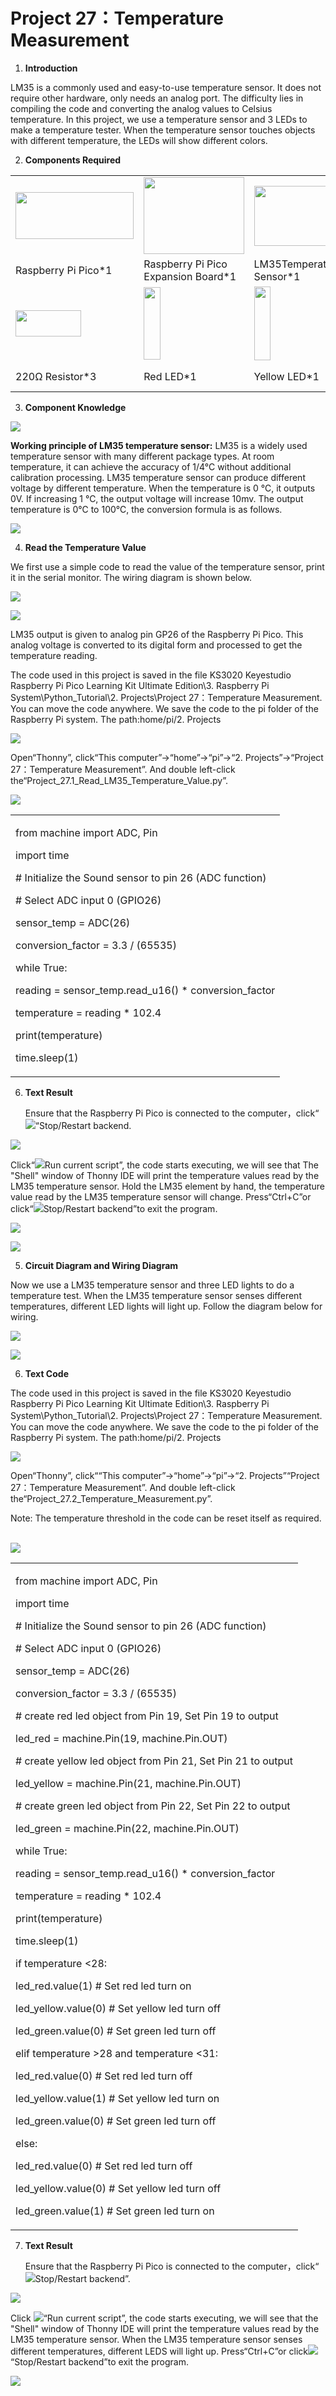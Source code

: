 # Project 27：Temperature Measurement

1.  **Introduction**

LM35 is a commonly used and easy-to-use temperature sensor. It does not
require other hardware, only needs an analog port. The difficulty lies
in compiling the code and converting the analog values to Celsius
temperature. In this project, we use a temperature sensor and 3 LEDs to
make a temperature tester. When the temperature sensor touches objects
with different temperature, the LEDs will show different colors.

2.  **Components Required**

<table>
<tbody>
<tr class="odd">
<td><img src="https://raw.githubusercontent.com/keyestudio/KS3020-KS3020F-Keyestudio-Raspberry-Pi-Pico-Ultimate-Starter-Kit-Raspberry-Pi/master/media/74a834bb65d3f86d643648f2fa26430f.jpeg" style="width:1.97153in;height:0.78542in" /></td>
<td><img src="https://raw.githubusercontent.com/keyestudio/KS3020-KS3020F-Keyestudio-Raspberry-Pi-Pico-Ultimate-Starter-Kit-Raspberry-Pi/master/media/bbed91c0b45fcafc7e7163bfeabf68f9.png" style="width:1.66944in;height:1.28472in" /></td>
<td><img src="https://raw.githubusercontent.com/keyestudio/KS3020-KS3020F-Keyestudio-Raspberry-Pi-Pico-Ultimate-Starter-Kit-Raspberry-Pi/master/media/0fded1cfe95575d0fa4aa03839d8e30d.png" style="width:1.35556in;height:1.00139in" /></td>
<td><img src="https://raw.githubusercontent.com/keyestudio/KS3020-KS3020F-Keyestudio-Raspberry-Pi-Pico-Ultimate-Starter-Kit-Raspberry-Pi/master/media/7dcbd02995be3c142b2f97df7f7c03ce.png" style="width:0.99028in;height:0.52986in" /></td>
<td></td>
<td></td>
<td></td>
</tr>
<tr class="even">
<td>Raspberry Pi Pico*1</td>
<td>Raspberry Pi Pico Expansion Board*1</td>
<td>LM35Temperature Sensor*1</td>
<td>USB Cable*1</td>
<td></td>
<td></td>
<td></td>
</tr>
<tr class="odd">
<td><img src="https://raw.githubusercontent.com/keyestudio/KS3020-KS3020F-Keyestudio-Raspberry-Pi-Pico-Ultimate-Starter-Kit-Raspberry-Pi/master/media/098a2730d0b0a2a4b2079e0fc87fd38b.png" style="width:1.09792in;height:0.44097in" /></td>
<td><img src="https://raw.githubusercontent.com/keyestudio/KS3020-KS3020F-Keyestudio-Raspberry-Pi-Pico-Ultimate-Starter-Kit-Raspberry-Pi/master/media/afa6edd3ff90b027a6f43995a6fb15a2.png" style="width:0.28333in;height:1.20972in" /></td>
<td><img src="https://raw.githubusercontent.com/keyestudio/KS3020-KS3020F-Keyestudio-Raspberry-Pi-Pico-Ultimate-Starter-Kit-Raspberry-Pi/master/media/0c1b0f91b4e56bcbc235d06b48809ac9.png" style="width:0.27986in;height:1.22222in" /></td>
<td><img src="https://raw.githubusercontent.com/keyestudio/KS3020-KS3020F-Keyestudio-Raspberry-Pi-Pico-Ultimate-Starter-Kit-Raspberry-Pi/master/media/6c688493b558ed5f3e90e7dab38cbd93.png" style="width:0.26736in;height:1.16389in" /></td>
<td><img src="https://raw.githubusercontent.com/keyestudio/KS3020-KS3020F-Keyestudio-Raspberry-Pi-Pico-Ultimate-Starter-Kit-Raspberry-Pi/master/media/2f77153d70a7cea1d49a75550e38eacf.png" style="width:1.31042in;height:1.11806in" /></td>
<td><img src="https://raw.githubusercontent.com/keyestudio/KS3020-KS3020F-Keyestudio-Raspberry-Pi-Pico-Ultimate-Starter-Kit-Raspberry-Pi/master/media/e65c16153d0ca27891c8c08092d96d5a.png" style="width:0.47292in;height:1.15833in" /></td>
<td><img src="https://raw.githubusercontent.com/keyestudio/KS3020-KS3020F-Keyestudio-Raspberry-Pi-Pico-Ultimate-Starter-Kit-Raspberry-Pi/master/media/e9a8d050105397bb183512fb4ffdd2f6.png" style="width:0.8375in;height:0.83194in" /></td>
</tr>
<tr class="even">
<td>220Ω Resistor*3</td>
<td>Red LED*1</td>
<td>Yellow LED*1</td>
<td>Green LED*1</td>
<td>F-F Dupont Wires</td>
<td>Breadboard*1</td>
<td>Jumper Wires</td>
</tr>
</tbody>
</table>

3.  **Component Knowledge**

![](/media/0fded1cfe95575d0fa4aa03839d8e30d.png)

**Working principle of LM35 temperature sensor:** LM35 is a widely used
temperature sensor with many different package types. At room
temperature, it can achieve the accuracy of 1/4°C without additional
calibration processing. LM35 temperature sensor can produce different
voltage by different temperature. When the temperature is 0 ℃, it
outputs 0V. If increasing 1 ℃, the output voltage will increase 10mv.
The output temperature is 0℃ to 100℃, the conversion formula is as
follows.

![](/media/0dfa07fa69f2a98658a3822c2da93bf7.jpeg)

4.  **Read the Temperature Value**

We first use a simple code to read the value of the temperature sensor,
print it in the serial monitor. The wiring diagram is shown below.

![](/media/952016b1b69fcad9f4eea889de63106a.png)

![](/media/2c05b1929588977832c955526f519e89.png)

LM35 output is given to analog pin GP26 of the Raspberry Pi Pico. This
analog voltage is converted to its digital form and processed to get the
temperature reading.

The code used in this project is saved in the file KS3020 Keyestudio
Raspberry Pi Pico Learning Kit Ultimate Edition\\3. Raspberry Pi
System\\Python\_Tutorial\\2. Projects\\Project 27：Temperature
Measurement. You can move the code anywhere. We save the code to the pi
folder of the Raspberry Pi system. The path:home/pi/2. Projects

![](/media/ae27830403a2f741aa9b725e5324c215.png)

Open“Thonny”, click“This computer”→“home”→“pi”→“2. Projects”→“Project
27：Temperature Measurement”. And double left-click
the“Project\_27.1\_Read\_LM35\_Temperature\_Value.py”.

![](/media/9be9a19832db166fbcb2a8618a813cfc.png)

<table>
<tbody>
<tr class="odd">
<td><p>from machine import ADC, Pin</p>
<p>import time</p>
<p># Initialize the Sound sensor to pin 26 (ADC function)</p>
<p># Select ADC input 0 (GPIO26)</p>
<p>sensor_temp = ADC(26)</p>
<p>conversion_factor = 3.3 / (65535)</p>
<p>while True:</p>
<p>reading = sensor_temp.read_u16() * conversion_factor</p>
<p>temperature = reading * 102.4</p>
<p>print(temperature)</p>
<p>time.sleep(1)</p></td>
</tr>
</tbody>
</table>

6.  **Text Result**
    
    Ensure that the Raspberry Pi Pico is connected to the
    computer，click“![](/media/27451c8a9c13e29d02bc0f5831cfaf1f.png)“Stop/Restart backend.

![](/media/8381fdb5db551ce91677b1ada5e05140.png)

Click“![](/media/da852227207616ccd9aff28f19e02690.png)Run current script”, the code starts
executing, we will see that The "Shell" window of Thonny IDE will print
the temperature values read by the LM35 temperature sensor. Hold the
LM35 element by hand, the temperature value read by the LM35 temperature
sensor will change. Press“Ctrl+C”or
click“![](/media/27451c8a9c13e29d02bc0f5831cfaf1f.png)Stop/Restart backend”to exit the program.

![](/media/16fe92748af1c5cc9dafdb2f2c2b8a84.png)

![](/media/9c2c52dbee8a37315075178f167ba342.png)

5.  **Circuit Diagram and Wiring Diagram**

Now we use a LM35 temperature sensor and three LED lights to do a
temperature test. When the LM35 temperature sensor senses different
temperatures, different LED lights will light up. Follow the diagram
below for wiring.

![](/media/65b5f44e3a73ff102a40f6c90bdf6d4c.png)

![](/media/fa3eddc7bda77c7c8420d0f3a0b0d2eb.png)

6.  **Text Code**

The code used in this project is saved in the file KS3020 Keyestudio
Raspberry Pi Pico Learning Kit Ultimate Edition\\3. Raspberry Pi
System\\Python\_Tutorial\\2. Projects\\Project 27：Temperature
Measurement. You can move the code anywhere. We save the code to the pi
folder of the Raspberry Pi system. The path:home/pi/2. Projects

![](/media/ae27830403a2f741aa9b725e5324c215.png)

Open“Thonny”, click““This computer”→“home”→“pi”→“2. Projects”“Project
27：Temperature Measurement”. And double left-click
the“Project\_27.2\_Temperature\_Measurement.py”.

Note: The temperature threshold in the code can be reset itself as
required.  

![](/media/3c045c0f5b0f63d0948bcc7ab5699321.png)

<table>
<tbody>
<tr class="odd">
<td><p>from machine import ADC, Pin</p>
<p>import time</p>
<p># Initialize the Sound sensor to pin 26 (ADC function)</p>
<p># Select ADC input 0 (GPIO26)</p>
<p>sensor_temp = ADC(26)</p>
<p>conversion_factor = 3.3 / (65535)</p>
<p># create red led object from Pin 19, Set Pin 19 to output</p>
<p>led_red = machine.Pin(19, machine.Pin.OUT)</p>
<p># create yellow led object from Pin 21, Set Pin 21 to output</p>
<p>led_yellow = machine.Pin(21, machine.Pin.OUT)</p>
<p># create green led object from Pin 22, Set Pin 22 to output</p>
<p>led_green = machine.Pin(22, machine.Pin.OUT)</p>
<p>while True:</p>
<p>reading = sensor_temp.read_u16() * conversion_factor</p>
<p>temperature = reading * 102.4</p>
<p>print(temperature)</p>
<p>time.sleep(1)</p>
<p>if temperature &lt;28:</p>
<p>led_red.value(1) # Set red led turn on</p>
<p>led_yellow.value(0) # Set yellow led turn off</p>
<p>led_green.value(0) # Set green led turn off</p>
<p>elif temperature &gt;28 and temperature &lt;31:</p>
<p>led_red.value(0) # Set red led turn off</p>
<p>led_yellow.value(1) # Set yellow led turn on</p>
<p>led_green.value(0) # Set green led turn off</p>
<p>else:</p>
<p>led_red.value(0) # Set red led turn off</p>
<p>led_yellow.value(0) # Set yellow led turn off</p>
<p>led_green.value(1) # Set green led turn on</p></td>
</tr>
</tbody>
</table>

7.  **Text Result**
    
    Ensure that the Raspberry Pi Pico is connected to the
    computer，click“![](/media/27451c8a9c13e29d02bc0f5831cfaf1f.png)Stop/Restart backend”.

![](/media/8a55812323a1c8158bdb60e4bd496b28.png)

Click ![](/media/da852227207616ccd9aff28f19e02690.png)“Run current script”, the code starts
executing, we will see that the "Shell" window of Thonny IDE will print
the temperature values read by the LM35 temperature sensor. When the
LM35 temperature sensor senses different temperatures, different LEDS
will light up. Press“Ctrl+C”or click![](/media/27451c8a9c13e29d02bc0f5831cfaf1f.png)“Stop/Restart
backend”to exit the program.

![](/media/20daf7e277e6321706feec4119ab7f2c.png)
